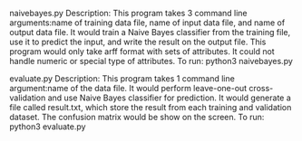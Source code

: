 naivebayes.py
Description:
This program takes 3 command line arguments:name of training data file, name of input data file, and name of output data file. It would train a Naive Bayes classifier from the training file, use it to predict the input, and write the result on the output file.
This program would only take arff format with sets of attributes. It could not handle numeric or special type of attributes.
To run:
python3 naivebayes.py <trainingFile><inputFile><outputFile>

evaluate.py
Description:
This program takes 1 command line argument:name of the data file. It would perform leave-one-out cross-validation and use Naive Bayes classifier for prediction. It would generate a file called result.txt, which store the result from each training and validation dataset. The confusion matrix would be show on the screen.
To run:
python3 evaluate.py <dataFile>

